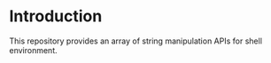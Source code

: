 # Introduction

This repository provides an array of string manipulation APIs for shell environment.